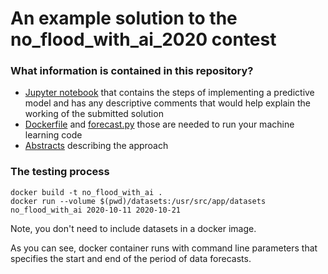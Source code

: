 # An example solution to the no_flood_with_ai_2020 contest

### What information is contained in this repository?
* [Jupyter notebook](https://github.com/kclosu/no_flood_with_ai/blob/main/no_floods_with_ai.ipynb)  that contains the steps of implementing a predictive model and has any descriptive comments that would help explain the working of the submitted solution
* [Dockerfile](https://github.com/kclosu/no_flood_with_ai/blob/main/Dockerfile) and [forecast.py](https://github.com/kclosu/no_flood_with_ai/blob/main/forecast.py) those are needed to run your machine learning code
*  [Abstracts](https://github.com/kclosu/no_flood_with_ai/blob/main/abstracts.pdf) describing the approach


### The testing process
```
docker build -t no_flood_with_ai .
docker run --volume $(pwd)/datasets:/usr/src/app/datasets no_flood_with_ai 2020-10-11 2020-10-21
```
Note, you don't need to include datasets in a docker image.

As you can see, docker container runs with command line parameters that specifies the start and end of the period of data forecasts.
